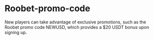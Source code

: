 # Roobet-promo-code
New players can take advantage of exclusive promotions, such as the Roobet promo code NEWUSD, which provides a $20 USDT bonus upon signing up.
